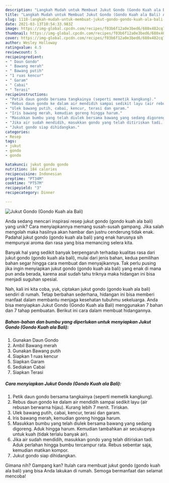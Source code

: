 ```yaml
---
description: "Langkah Mudah untuk Membuat Jukut Gondo (Gondo Kuah ala Bali) Anti Gagal"
title: "Langkah Mudah untuk Membuat Jukut Gondo (Gondo Kuah ala Bali) Anti Gagal"
slug: 1118-langkah-mudah-untuk-membuat-jukut-gondo-gondo-kuah-ala-bali-anti-gagal
date: 2021-03-13T10:54:33.983Z
image: https://img-global.cpcdn.com/recipes/f03b6f12a0e3bed6/680x482cq70/jukut-gondo-gondo-kuah-ala-bali-foto-resep-utama.jpg
thumbnail: https://img-global.cpcdn.com/recipes/f03b6f12a0e3bed6/680x482cq70/jukut-gondo-gondo-kuah-ala-bali-foto-resep-utama.jpg
cover: https://img-global.cpcdn.com/recipes/f03b6f12a0e3bed6/680x482cq70/jukut-gondo-gondo-kuah-ala-bali-foto-resep-utama.jpg
author: Wesley Holloway
ratingvalue: 4.5
reviewcount: 5
recipeingredient:
- " Daun Gondo"
- " Bawang merah"
- " Bawang putih"
- "1 ruas kencur"
- " Garam"
- " Cabai"
- " Terasi"
recipeinstructions:
- "Petik daun gondo bersama tangkainya (seperti memetik kangkung)."
- "Rebus daun gondo ke dalam air mendidih sampai sedikit layu (air rebusan berwarna hijau). Kurang lebih 7 menit. Tiriskan."
- "Ulek bawang putih, cabai, kencur, terasi dan garam."
- "Iris bawang merah, kemudian goreng hingga harum."
- "Masukkan bumbu yang telah diulek bersama bawang yang sedang digoreng. Aduk hingga harum. Kemudian tambahkan air secukupnya untuk kuah (tidak terlalu banyak air)."
- "Jika air sudah mendidih, masukkan gondo yang telah ditiriskan tadi. Aduk perlahan hingga bumbu tercampur rata. Rebus sebentar saja, kemudian matikan kompor."
- "Jukut gondo siap dihidangkan."
categories:
- Resep
tags:
- jukut
- gondo
- gondo

katakunci: jukut gondo gondo 
nutrition: 184 calories
recipecuisine: Indonesian
preptime: "PT34M"
cooktime: "PT57M"
recipeyield: "3"
recipecategory: Dinner

---
```



![Jukut Gondo (Gondo Kuah ala Bali)](https://img-global.cpcdn.com/recipes/f03b6f12a0e3bed6/680x482cq70/jukut-gondo-gondo-kuah-ala-bali-foto-resep-utama.jpg)

Anda sedang mencari inspirasi resep jukut gondo (gondo kuah ala bali) yang unik? Cara menyiapkannya memang susah-susah gampang. Jika salah mengolah maka hasilnya akan hambar dan justru cenderung tidak enak. Padahal jukut gondo (gondo kuah ala bali) yang enak harusnya sih mempunyai aroma dan rasa yang bisa memancing selera kita.



Banyak hal yang sedikit banyak berpengaruh terhadap kualitas rasa dari jukut gondo (gondo kuah ala bali), mulai dari jenis bahan, kedua pemilihan bahan segar hingga cara membuat dan menyajikannya. Tak perlu pusing jika ingin menyiapkan jukut gondo (gondo kuah ala bali) yang enak di mana pun anda berada, karena asal sudah tahu triknya maka hidangan ini bisa menjadi suguhan spesial.


Nah, kali ini kita coba, yuk, ciptakan jukut gondo (gondo kuah ala bali) sendiri di rumah. Tetap berbahan sederhana, hidangan ini bisa memberi manfaat dalam membantu menjaga kesehatan tubuhmu sekeluarga. Anda bisa menyiapkan Jukut Gondo (Gondo Kuah ala Bali) menggunakan 7 bahan dan 7 tahap pembuatan. Berikut ini cara dalam membuat hidangannya.

<!--inarticleads1-->

##### Bahan-bahan dan bumbu yang diperlukan untuk menyiapkan Jukut Gondo (Gondo Kuah ala Bali):

1. Gunakan  Daun Gondo
1. Ambil  Bawang merah
1. Gunakan  Bawang putih
1. Siapkan 1 ruas kencur
1. Siapkan  Garam
1. Sediakan  Cabai
1. Siapkan  Terasi




<!--inarticleads2-->

##### Cara menyiapkan Jukut Gondo (Gondo Kuah ala Bali):

1. Petik daun gondo bersama tangkainya (seperti memetik kangkung).
1. Rebus daun gondo ke dalam air mendidih sampai sedikit layu (air rebusan berwarna hijau). Kurang lebih 7 menit. Tiriskan.
1. Ulek bawang putih, cabai, kencur, terasi dan garam.
1. Iris bawang merah, kemudian goreng hingga harum.
1. Masukkan bumbu yang telah diulek bersama bawang yang sedang digoreng. Aduk hingga harum. Kemudian tambahkan air secukupnya untuk kuah (tidak terlalu banyak air).
1. Jika air sudah mendidih, masukkan gondo yang telah ditiriskan tadi. Aduk perlahan hingga bumbu tercampur rata. Rebus sebentar saja, kemudian matikan kompor.
1. Jukut gondo siap dihidangkan.




Gimana nih? Gampang kan? Itulah cara membuat jukut gondo (gondo kuah ala bali) yang bisa Anda lakukan di rumah. Semoga bermanfaat dan selamat mencoba!
